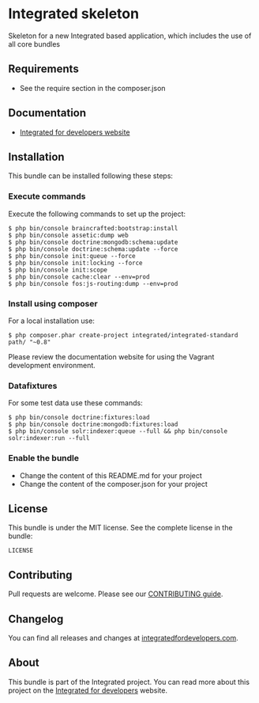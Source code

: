 # Integrated skeleton #
Skeleton for a new Integrated based application, which includes the use of all core bundles

## Requirements ##
* See the require section in the composer.json

## Documentation ##
* [Integrated for developers website](http://www.integratedfordevelopers.com "Integrated for developers website")

## Installation ##
This bundle can be installed following these steps:

### Execute commands ###
Execute the following commands to set up the project:

    $ php bin/console braincrafted:bootstrap:install
    $ php bin/console assetic:dump web
    $ php bin/console doctrine:mongodb:schema:update
    $ php bin/console doctrine:schema:update --force
    $ php bin/console init:queue --force
    $ php bin/console init:locking --force
    $ php bin/console init:scope
    $ php bin/console cache:clear --env=prod
    $ php bin/console fos:js-routing:dump --env=prod

### Install using composer ###
For a local installation use:

    $ php composer.phar create-project integrated/integrated-standard path/ "~0.8"
    
Please review the documentation website for using the Vagrant development environment.

### Datafixtures ###
For some test data use these commands:

    $ php bin/console doctrine:fixtures:load
    $ php bin/console doctrine:mongodb:fixtures:load
    $ php bin/console solr:indexer:queue --full && php bin/console solr:indexer:run --full
    
### Enable the bundle ###
* Change the content of this README.md for your project
* Change the content of the composer.json for your project

## License ##
This bundle is under the MIT license. See the complete license in the bundle:

    LICENSE

## Contributing ##
Pull requests are welcome. Please see our [CONTRIBUTING guide](http://www.integratedfordevelopers.com/contributing "CONTRIBUTING guide").

## Changelog ##
You can find all releases and changes at [integratedfordevelopers.com](http://www.integratedfordevelopers.com "integratedfordevelopers.com").

## About ##
This bundle is part of the Integrated project. You can read more about this project on the
[Integrated for developers](http://www.integratedfordevelopers.com "Integrated for developers") website.

